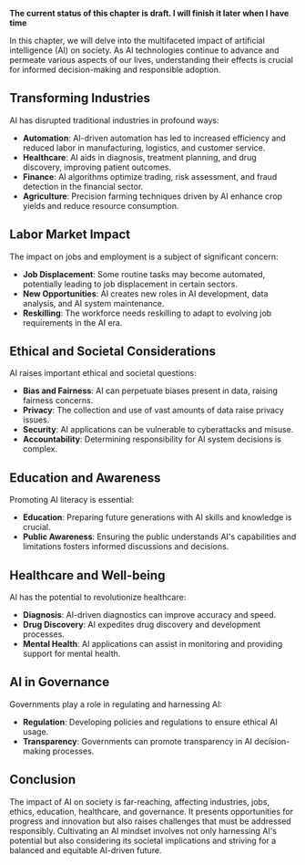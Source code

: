 **The current status of this chapter is draft. I will finish it later when I have time**

In this chapter, we will delve into the multifaceted impact of artificial intelligence (AI) on society. As AI technologies continue to advance and permeate various aspects of our lives, understanding their effects is crucial for informed decision-making and responsible adoption.

Transforming Industries
-----------------------

AI has disrupted traditional industries in profound ways:

* **Automation**: AI-driven automation has led to increased efficiency and reduced labor in manufacturing, logistics, and customer service.
* **Healthcare**: AI aids in diagnosis, treatment planning, and drug discovery, improving patient outcomes.
* **Finance**: AI algorithms optimize trading, risk assessment, and fraud detection in the financial sector.
* **Agriculture**: Precision farming techniques driven by AI enhance crop yields and reduce resource consumption.

Labor Market Impact
-------------------

The impact on jobs and employment is a subject of significant concern:

* **Job Displacement**: Some routine tasks may become automated, potentially leading to job displacement in certain sectors.
* **New Opportunities**: AI creates new roles in AI development, data analysis, and AI system maintenance.
* **Reskilling**: The workforce needs reskilling to adapt to evolving job requirements in the AI era.

Ethical and Societal Considerations
-----------------------------------

AI raises important ethical and societal questions:

* **Bias and Fairness**: AI can perpetuate biases present in data, raising fairness concerns.
* **Privacy**: The collection and use of vast amounts of data raise privacy issues.
* **Security**: AI applications can be vulnerable to cyberattacks and misuse.
* **Accountability**: Determining responsibility for AI system decisions is complex.

Education and Awareness
-----------------------

Promoting AI literacy is essential:

* **Education**: Preparing future generations with AI skills and knowledge is crucial.
* **Public Awareness**: Ensuring the public understands AI's capabilities and limitations fosters informed discussions and decisions.

Healthcare and Well-being
-------------------------

AI has the potential to revolutionize healthcare:

* **Diagnosis**: AI-driven diagnostics can improve accuracy and speed.
* **Drug Discovery**: AI expedites drug discovery and development processes.
* **Mental Health**: AI applications can assist in monitoring and providing support for mental health.

AI in Governance
----------------

Governments play a role in regulating and harnessing AI:

* **Regulation**: Developing policies and regulations to ensure ethical AI usage.
* **Transparency**: Governments can promote transparency in AI decision-making processes.

Conclusion
----------

The impact of AI on society is far-reaching, affecting industries, jobs, ethics, education, healthcare, and governance. It presents opportunities for progress and innovation but also raises challenges that must be addressed responsibly. Cultivating an AI mindset involves not only harnessing AI's potential but also considering its societal implications and striving for a balanced and equitable AI-driven future.
